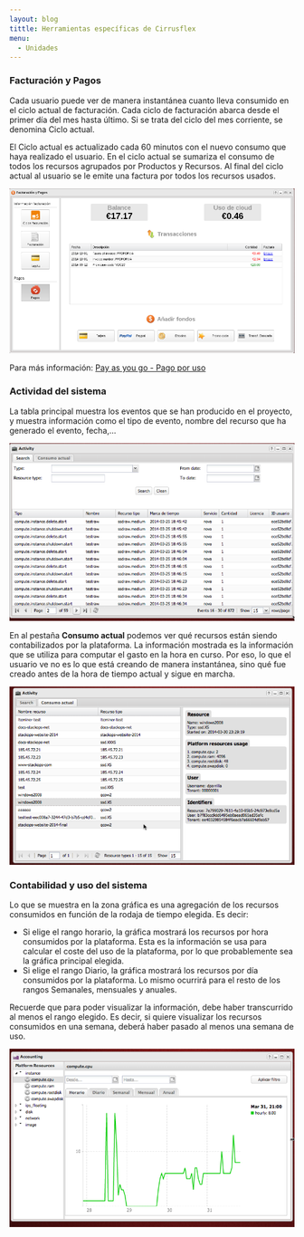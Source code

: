 ```yaml
---
layout: blog
tittle: Herramientas específicas de Cirrusflex
menu:
  - Unidades
---
```


### Facturación y Pagos

Cada usuario puede ver de manera instantánea cuanto lleva consumido en el ciclo actual de facturación. Cada ciclo de facturación abarca desde el primer día del mes hasta último. Si se trata del ciclo del mes corriente, se denomina Ciclo actual.

El Ciclo actual es actualizado cada 60 minutos con el nuevo consumo que haya realizado el usuario. En el ciclo actual se sumariza el consumo de todos los recursos agrupados por Productos y Recursos. Al final del ciclo actual al usuario se le emite una factura por todos los recursos usados.

![pago](img/demo4_1.png)

Para más información: [Pay as you go - Pago por uso](https://docs.stackops.net/payasyougo-es.html)

### Actividad del sistema

La tabla principal muestra los eventos que se han producido en el proyecto, y muestra información como el tipo de evento, nombre del recurso que ha generado el evento, fecha,...

![actividad](img/demo4_2.png)

En al pestaña **Consumo actual** podemos ver qué recursos están siendo contabilizados por la plataforma. La información mostrada es la información que se utiliza para computar el gasto en la hora en curso. Por eso, lo que el usuario ve no es lo que está creando de manera instantánea, sino qué fue creado antes de la hora de tiempo actual y sigue en marcha.

![actividad](img/demo4_3.png)

### Contabilidad y uso del sistema

Lo que se muestra en la zona gráfica es una agregación de los recursos consumidos en función de la rodaja de tiempo elegida. Es decir:

* Si elige el rango horario, la gráfica mostrará los recursos por hora consumidos por la plataforma. Esta es la información se usa para calcular el coste del uso de la plataforma, por lo que probablemente sea la gráfica principal elegida.
* Si elige el rango Diario, la gráfica mostrará los recursos por día consumidos por la plataforma. Lo mismo ocurrirá para el resto de los rangos Semanales, mensuales y anuales.

Recuerde que para poder visualizar la información, debe haber transcurrido al menos el rango elegido. Es decir, si quiere visualizar los recursos consumidos en una semana, deberá haber pasado al menos una semana de uso.

![contabilidad](img/demo4_4.png)
